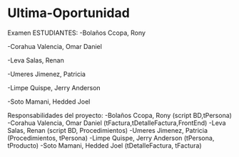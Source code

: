 # Ultima-Oportunidad
Examen
ESTUDIANTES:
-Bolaños Ccopa, Rony

-Corahua Valencia, Omar Daniel

-Leva Salas, Renan

-Umeres Jimenez, Patricia

-Limpe Quispe, Jerry Anderson

-Soto Mamani, Hedded Joel



Responsabilidades del proyecto:
-Bolaños Ccopa, Rony (script BD,tPersona)
-Corahua Valencia, Omar Daniel (tFactura,tDetalleFactura,FrontEnd)
-Leva Salas, Renan (script BD, Procedimientos)
-Umeres Jimenez, Patricia (Procedimientos, tPersona)
-Limpe Quispe, Jerry Anderson (tPersona, tProducto)
-Soto Mamani, Hedded Joel (tDetalleFactura, tFactura)
